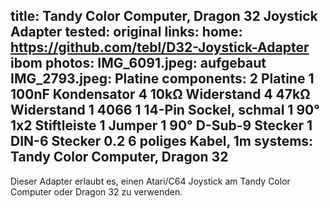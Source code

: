 title: Tandy Color Computer, Dragon 32 Joystick Adapter
tested: original
links:
    home: https://github.com/tebl/D32-Joystick-Adapter
    ibom
photos:
    IMG_6091.jpeg: aufgebaut
    IMG_2793.jpeg: Platine
components:
    2 Platine
    1 100nF Kondensator
    4 10kΩ Widerstand
    4 47kΩ Widerstand
    1 4066
    1 14-Pin Sockel, schmal
    1 90° 1x2 Stiftleiste
    1 Jumper
    1 90° D-Sub-9 Stecker
    1 DIN-6 Stecker
    0.2 6 poliges Kabel, 1m
systems:
    Tandy Color Computer, Dragon 32
---
Dieser Adapter erlaubt es, einen Atari/C64 Joystick am Tandy Color Computer oder Dragon 32 zu verwenden.
